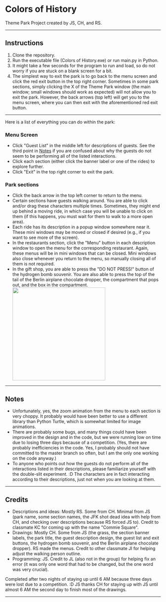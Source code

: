 # Colors of History
Theme Park Project created by JS, CH, and RS.
***
## Instructions
1. Clone the repository.
2. Run the executable file (Colors of History.exe) or run main.py in Python.
3. It might take a few seconds for the program to run and load, so do not worry if you are stuck on a blank screen for a bit.
4. The simplest way to exit the park is to go back to the menu screen and click the red exit button in the top right corner. Sometimes in some park sections, simply clicking the X of the Theme Park window (the main window; small windows should work as expected) will not allow you to exit the park. However, the back arrows (top left) will get you to the menu screen, where you can then exit with the aforementioned red exit button.
***
Here is a list of everything you can do within the park:
### Menu Screen
- Click "Guest List" in the middle left for descriptions of guests. See the third point in [Notes](#Notes) if you are confused about why the guests do not seem to be performing all of the listed interactions.
- Click each section (either click the banner label or one of the rides) to explore further.
- Click "Exit" in the top right corner to exit the park.

### Park sections
- Click the back arrow in the top left corner to return to the menu.
- Certain sections have guests walking around. You are able to click and/or drag these characters multiple times. Sometimes, they might end up behind a moving ride, in which case you will be unable to click on them (if this happens, you must wait for them to walk to a more open area).
- Each ride has its description in a popup window somewhere near it. These mini windows may be moved or closed if desired (e.g., if you want to see more of the screen).
- In the restaurants section, click the "Menu" button in each description window to open the menu for the corresponding restaurant. Again, these menus will be in mini windows that can be closed. Mini windows also close whenever you return to the menu, so manually closing all of them is not required.
- In the gift shop, you are able to press the "DO NOT PRESS!" button of the hydrogen bomb souvenir. You are also able to press the top of the tail of the Berlin airplane chocolate dropper, the compartment that pops out, and the box in the compartment. <br> <img src="https://gyazo.com/a03f027e5d284eac6a46631a76c16502.gif" height="300" />

***

## Notes
- Unfortunately, yes, the zoom animation from the menu to each section is very choppy. It probably would have been better to use a different library than Python Turtle, which is somewhat limited for image animations.
- There are probably some bugs, and many things could have been improved in the design and in the code, but we were running low on time due to losing three days because of a competition. (Yes, there are probably inefficiencies in the code. Yes, I probably should not have committed to the master branch so often, but I am the only one working on the code anyway.)
- To anyone who points out how the guests do not perform all of the interactions listed in their descriptions, please familiarize yourself with the double-slit experiment. :D The characters are in fact interacting according to their descriptions, just not when you are looking at them.

***

## Credits
- Descriptions and ideas: Mostly RS. Some from CH. Minimal from JS (park name, some section names, the JFK shot dead idea with help from CH, and checking over descriptions because RS forced JS to). Credit to classmate KC for coming up with the name "Commie Square".
- Drawings: Mostly CH. Some from JS (the grass, the section banner labels, the park title, the guest description design, the guest list and exit buttons, the hydrogen bomb souvenir, and the Berlin airplane chocolate dropper). RS made the menus. Credit to other classmate JI for helping adjust the walking person outline.
- Programming: JS. Credit to JL (also not in the group) for helping fix an error (it was only one word that had to be changed, but the one word was very crucial).

Completed after two nights of staying up until 6 AM because three days were lost due to a competition. :D JS thanks CH for staying up with JS until almost 6 AM the second day to finish most of the drawings.

***
